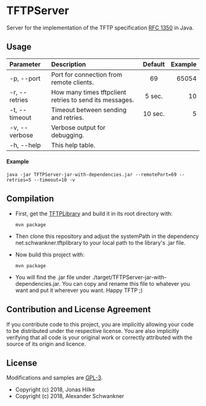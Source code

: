 # TFTPServer
Server for the implementation of the TFTP specification [RFC 1350](https://tools.ietf.org/html/rfc1350) in Java.
## Usage     
| Parameter       | Description                                              | Default | Example                       |
| :--------------- |:--------------------------------------------------------| :-------:|------------------------------:|
| -p, --port       | Port for connection from remote clients.                | 69      | 65054 |
| -r, --retries    | How many times tftpclient retries to send its messages. | 5 sec.  | 10    |
| -t, --timeout    | Timeout between sending and retries.                    | 10 sec. | 5     |
| -v, --verbose    | Verbose output for debugging.                           |         |       |
| -h, --help       | This help table.                                        |         |       |
#### Example
    java -jar TFTPServer-jar-with-dependencies.jar --remotePort=69 --retries=5 --timeout=10 -v
## Compilation
 - First, get the [TFTPLibrary](https://github.com/mrmoor/TFTPLibrary) and build it in its root directory with:

       mvn package
    
 - Then clone this repository and adjust the systemPath in the dependency net.schwankner.tftplibrary to your local path to the library's .jar file.
 - Now build this project with:
    
       mvn package
    
 - You will find the .jar file under ./target/TFTPServer-jar-with-dependencies.jar. You can copy and rename this file to whatever you want and put it wherever you want. Happy TFTP ;)
  
## Contribution and License Agreement

If you contribute code to this project, you are implicitly allowing your
code to be distributed under the respective license. You are also implicitly
verifying that all code is your original work or correctly attributed
with the source of its origin and licence.
 
## License
Modifications and samples are [GPL-3](LICENSE).

* Copyright (c) 2018, Jonas Hilke
* Copyright (c) 2018, Alexander Schwankner